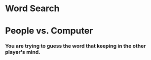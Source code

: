 # Word Search

# People vs. Computer

### You are trying to guess the word that keeping in the other player's mind.